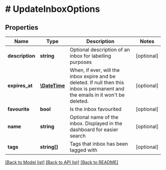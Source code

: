 # # UpdateInboxOptions

## Properties

Name | Type | Description | Notes
------------ | ------------- | ------------- | -------------
**description** | **string** | Optional description of an inbox for labelling purposes | [optional] 
**expires_at** | [**\DateTime**](\DateTime.md) | When, if ever, will the inbox expire and be deleted. If null then this inbox is permanent and the emails in it won&#39;t be deleted. | [optional] 
**favourite** | **bool** | Is the inbox favourited | [optional] 
**name** | **string** | Optional name of the inbox. Displayed in the dashboard for easier search | [optional] 
**tags** | **string[]** | Tags that inbox has been tagged with | [optional] 

[[Back to Model list]](../../README.md#documentation-for-models) [[Back to API list]](../../README.md#documentation-for-api-endpoints) [[Back to README]](../../README.md)


